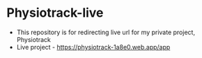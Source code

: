 # Physiotrack-live

- This repository is for redirecting live url for my private project, Physiotrack 
- Live project - https://physiotrack-1a8e0.web.app/app
